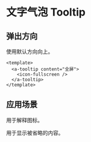 # 文字气泡 Tooltip

## 弹出方向

使用默认方向向上。

<a-card>
  <a-tooltip content="全屏">
    <icon-fullscreen />
  </a-tooltip>
</a-card>

```vue
<template>
  <a-tooltip content="全屏">
    <icon-fullscreen />
  </a-tooltip>
</template>
```

## 应用场景

用于解释图标。

<a-card>
  <a-space>
    <a-tooltip content="新增">
      <a-button type="primary">
        <template #icon>
          <icon-plus />
        </template>
      </a-button>
    </a-tooltip>
    <a-tooltip content="编辑">
      <a-button type="primary">
        <template #icon>
          <icon-edit />
        </template>
      </a-button>
    </a-tooltip>
    <a-tooltip content="删除">
      <a-button type="primary">
        <template #icon>
          <icon-delete />
        </template>
      </a-button>
    </a-tooltip>
  </a-space>
</a-card>

用于显示被省略的内容。


